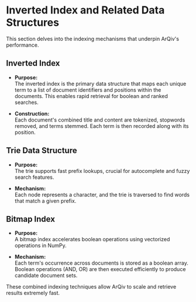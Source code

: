 # Inverted Index and Related Data Structures

This section delves into the indexing mechanisms that underpin ArQiv's performance.

## Inverted Index

- **Purpose:**  
  The inverted index is the primary data structure that maps each unique term to a list of document identifiers and positions within the documents. This enables rapid retrieval for boolean and ranked searches.

- **Construction:**  
  Each document's combined title and content are tokenized, stopwords removed, and terms stemmed. Each term is then recorded along with its position.

## Trie Data Structure

- **Purpose:**  
  The trie supports fast prefix lookups, crucial for autocomplete and fuzzy search features.

- **Mechanism:**  
  Each node represents a character, and the trie is traversed to find words that match a given prefix.

## Bitmap Index

- **Purpose:**  
  A bitmap index accelerates boolean operations using vectorized operations in NumPy.

- **Mechanism:**  
  Each term's occurrence across documents is stored as a boolean array. Boolean operations (AND, OR) are then executed efficiently to produce candidate document sets.

These combined indexing techniques allow ArQiv to scale and retrieve results extremely fast.
